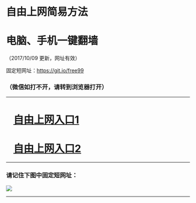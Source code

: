 ﻿# 自由上网简易方法

# 电脑、手机一键翻墙

（2017/10/09 更新，网址有效）

固定短网址：https://git.io/free99

### （微信如打不开，请转到浏览器打开）


***





# &nbsp;&nbsp; <a href="http://ft1234421070.fwq-tz-1001.info/fwqtz01.html?t=10090013499 " target="_blank">自由上网入口1</a>
# &nbsp;&nbsp; <a href="http://ft2917518516.fwq-tz-1002.info/fwqtz02.html?t=10090019489 " target="_blank">自由上网入口2</a>
***

### 请记住下图中固定短网址：

<img src="https://s3-us-west-2.amazonaws.com/fwq-1001/yjfq-20170905okok.png" /> 


***

